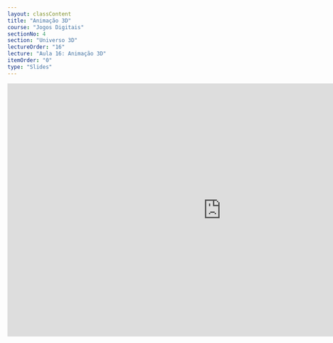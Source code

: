 ```yaml
---
layout: classContent
title: "Animação 3D"
course: "Jogos Digitais"
sectionNo: 4
section: "Universo 3D"
lectureOrder: "16"
lecture: "Aula 16: Animação 3D"
itemOrder: "0"
type: "Slides"
---
```


<iframe src="https://docs.google.com/presentation/d/e/2PACX-1vTsg4G-ZBkHwuZFsMFOPsbFd7rautAJVG4AUySSTZNRBNegb5nCMGfBG28uj-aX3JMzhZkrJ-bO5tje/embed?start=false&loop=false&delayms=3000" frameborder="0" width="960" height="569" allowfullscreen="true" mozallowfullscreen="true" webkitallowfullscreen="true"></iframe>